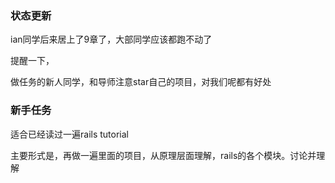 ### 状态更新

ian同学后来居上了9章了，大部同学应该都跑不动了


提醒一下，

做任务的新人同学，和导师注意star自己的项目，对我们呢都有好处

### 新手任务

适合已经读过一遍rails tutorial

主要形式是，再做一遍里面的项目，从原理层面理解，rails的各个模块。讨论并理解



